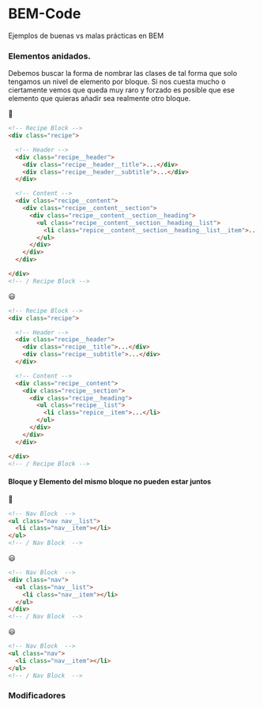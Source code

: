 # BEM-Code
Ejemplos de buenas vs malas prácticas en BEM

### Elementos anidados.

Debemos buscar la forma de nombrar las clases de tal forma que solo tengamos un nivel de elemento por bloque. Si nos cuesta mucho o ciertamente vemos que queda muy raro y forzado es posible que ese elemento que quieras añadir sea realmente otro bloque.

:see_no_evil:
```html
<!-- Recipe Block -->
<div class="recipe">

  <!-- Header -->
  <div class="recipe__header">
    <div class="recipe__header__title">...</div>
    <div class="recipe__header__subtitle">...</div>
  </div>

  <!-- Content -->
  <div class="recipe__content">
    <div class="recipe__content__section">
      <div class="recipe__content__section__heading">
        <ul class="recipe__content__section__heading__list">
          <li class="repice__content__section__heading__list__item">...</li>
        </ul>
      </div>
    </div>
  </div>

</div>
<!-- / Recipe Block -->
```

:smiley:
```html
<!-- Recipe Block -->
<div class="recipe">

  <!-- Header -->
  <div class="recipe__header">
    <div class="recipe__title">...</div>
    <div class="recipe__subtitle">...</div>
  </div>

  <!-- Content -->
  <div class="recipe__content">
    <div class="recipe__section">
      <div class="recipe__heading">
        <ul class="recipe__list">
          <li class="repice__item">...</li>
        </ul>
      </div>
    </div>
  </div>

</div>
<!-- / Recipe Block -->
```



#### Bloque y Elemento del mismo bloque no pueden estar juntos

:see_no_evil:
```html
<!-- Nav Block  -->
<ul class="nav nav__list">
  <li class="nav__item"></li>
</ul>
<!-- / Nav Block  -->
```

:smiley:
```html
<!-- Nav Block  -->
<div class="nav">
  <ul class="nav__list">
    <li class="nav__item"></li>
  </ul>
</div>
<!-- / Nav Block  -->
```

:smiley:
```html
<!-- Nav Block  -->
<ul class="nav">
  <li class="nav__item"></li>
</ul>
<!-- / Nav Block  -->
```


### Modificadores
